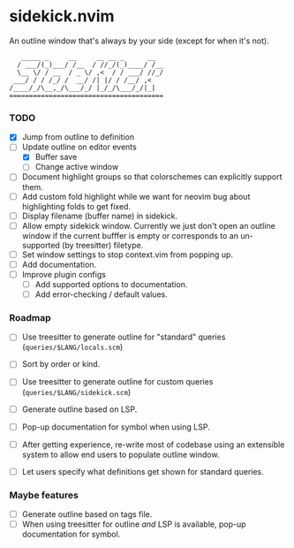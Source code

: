 # sidekick.nvim
An outline window that's always by your side (except for when it's not).

```
   _____ _     __     __ __ _      __   
  / ___/(_)___/ /__  / //_/(_)____/ /__ 
  \__ \/ / __  / _ \/ ,<  / / ___/ //_/ 
 ___/ / / /_/ /  __/ /| |/ / /__/ ,<    
/____/_/\__,_/\___/_/ |_/_/\___/_/|_|   
=======================================
```

### TODO

- [x] Jump from outline to definition
- [ ] Update outline on editor events
  - [x] Buffer save
  - [ ] Change active window
- [ ] Document highlight groups so that colorschemes can explicitly support them.
- [ ] Add custom fold highlight while we want for neovim bug about highlighting folds to get fixed.
- [ ] Display filename (buffer name) in sidekick.
- [ ] Allow empty sidekick window. Currently we just don't open an outline window if the current bufffer is empty or corresponds to an un-supported (by treesitter) filetype.
- [ ] Set window settings to stop context.vim from popping up.
- [ ] Add documentation.
- [ ] Improve plugin configs
  - [ ] Add supported options to documentation.
  - [ ] Add error-checking / default values.

### Roadmap

- [ ] Use treesitter to generate outline for "standard" queries (`queries/$LANG/locals.scm`)  
- [ ] Sort by order or kind.  
- [ ] Use treesitter to generate outline for custom queries (`queries/$LANG/sidekick.scm`)  
- [ ] Generate outline based on LSP.  
- [ ] Pop-up documentation for symbol when using LSP.  
- [ ] After getting experience, re-write most of codebase using an extensible system to allow end users to populate outline window.
- [ ] Let users specify what definitions get shown for standard queries.   


### Maybe features  

- [ ] Generate outline based on tags file.  
- [ ] When using treesitter for outline *and* LSP is available, pop-up documentation for symbol.
